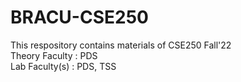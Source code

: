 # BRACU-CSE250
<html>
  <body>
  This respository contains materials of CSE250 Fall'22 <br/>
  Theory Faculty : PDS <br/>
  Lab Faculty(s) : PDS, TSS
  </body>
</html>
